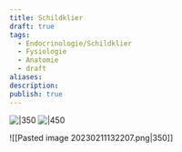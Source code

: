 ```yaml
---
title: Schildklier
draft: true
tags:
  - Endocrinologie/Schildklier
  - Fysiologie
  - Anatomie
  - draft
aliases: 
description: 
publish: true
---
```



![|350](https://i.imgur.com/aZ2pfTI.png)
![|450](https://i.imgur.com/VlKH1ts.png)

![[Pasted image 20230211132207.png|350]]

